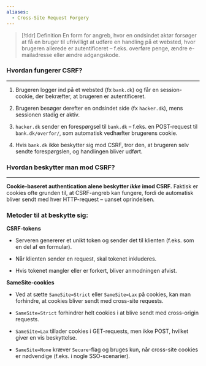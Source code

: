 ```yaml
---
aliases:
  - Cross-Site Request Forgery
---
```

> [!tldr] Definition
En form for angreb, hvor en ondsindet aktør forsøger at få en bruger til ufrivilligt at udføre en handling på et websted, hvor brugeren allerede er autentificeret – f.eks. overføre penge, ændre e-mailadresse eller ændre adgangskode.

### Hvordan fungerer CSRF?
---
1. Brugeren logger ind på et websted (fx `bank.dk`) og får en session-cookie, der bekræfter, at brugeren er autentificeret.
    
2. Brugeren besøger derefter en ondsindet side (fx `hacker.dk`), mens sessionen stadig er aktiv.
    
3. `hacker.dk` sender en forespørgsel til `bank.dk` – f.eks. en POST-request til `bank.dk/overfor/`, som automatisk vedhæfter brugerens cookie.
    
4. Hvis `bank.dk` ikke beskytter sig mod CSRF, tror den, at brugeren selv sendte forespørgslen, og handlingen bliver udført.
    

### Hvordan beskytter man mod CSRF?
---
**Cookie-baseret authentication alene beskytter _ikke_ imod CSRF.** Faktisk er cookies ofte grunden til, at CSRF-angreb kan fungere, fordi de automatisk bliver sendt med hver HTTP-request – uanset oprindelsen.

### Metoder til at beskytte sig:

**CSRF-tokens**
- Serveren genererer et unikt token og sender det til klienten (f.eks. som en del af en formular).
	
- Når klienten sender en request, skal tokenet inkluderes.
	
- Hvis tokenet mangler eller er forkert, bliver anmodningen afvist.

**SameSite-cookies**
- Ved at sætte `SameSite=Strict` eller `SameSite=Lax` på cookies, kan man forhindre, at cookies bliver sendt med cross-site requests.
    
- `SameSite=Strict` forhindrer helt cookies i at blive sendt med cross-origin requests.
    
- `SameSite=Lax` tillader cookies i GET-requests, men ikke POST, hvilket giver en vis beskyttelse.
    
- `SameSite=None` kræver `Secure`-flag og bruges kun, når cross-site cookies er nødvendige (f.eks. i nogle SSO-scenarier).